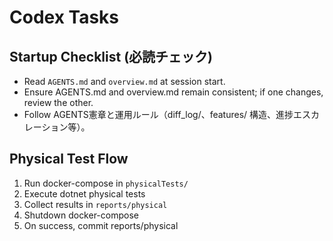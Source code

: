 # Codex Tasks

## Startup Checklist (必読チェック)
- Read `AGENTS.md` and `overview.md` at session start.
- Ensure AGENTS.md and overview.md remain consistent; if one changes, review the other.
- Follow AGENTS憲章と運用ルール（diff_log/、features/ 構造、進捗エスカレーション等）。

## Physical Test Flow
1. Run docker-compose in `physicalTests/`
2. Execute dotnet physical tests
3. Collect results in `reports/physical`
4. Shutdown docker-compose
5. On success, commit reports/physical
